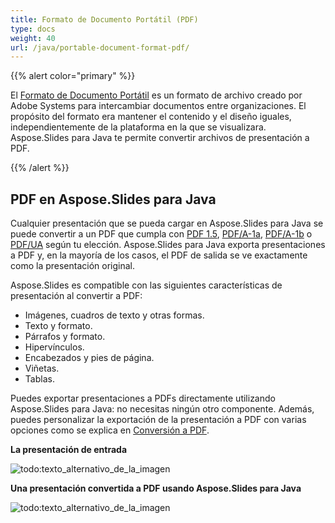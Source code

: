 ```yaml
---
title: Formato de Documento Portátil (PDF)
type: docs
weight: 40
url: /java/portable-document-format-pdf/
---
```


{{% alert color="primary" %}} 

El [Formato de Documento Portátil](https://es.wikipedia.org/wiki/PDF) es un formato de archivo creado por Adobe Systems para intercambiar documentos entre organizaciones. El propósito del formato era mantener el contenido y el diseño iguales, independientemente de la plataforma en la que se visualizara. Aspose.Slides para Java te permite convertir archivos de presentación a PDF.

{{% /alert %}} 

## **PDF en Aspose.Slides para Java**
Cualquier presentación que se pueda cargar en Aspose.Slides para Java se puede convertir a un PDF que cumpla con [PDF 1.5](https://es.wikipedia.org/wiki/PDF/A), [PDF/A-1a](https://es.wikipedia.org/wiki/PDF/A), [PDF/A-1b](https://es.wikipedia.org/wiki/PDF/A) o [PDF/UA](https://es.wikipedia.org/wiki/PDF/UA) según tu elección. Aspose.Slides para Java exporta presentaciones a PDF y, en la mayoría de los casos, el PDF de salida se ve exactamente como la presentación original.

Aspose.Slides es compatible con las siguientes características de presentación al convertir a PDF:

- Imágenes, cuadros de texto y otras formas.
- Texto y formato.
- Párrafos y formato.
- Hipervínculos.
- Encabezados y pies de página.
- Viñetas.
- Tablas.

Puedes exportar presentaciones a PDFs directamente utilizando Aspose.Slides para Java: no necesitas ningún otro componente. Además, puedes personalizar la exportación de la presentación a PDF con varias opciones como se explica en [Conversión a PDF](/slides/java/converting-a-presentation/).

**La presentación de entrada** 

![todo:texto_alternativo_de_la_imagen](portable-document-format-pdf_1.png)


**Una presentación convertida a PDF usando Aspose.Slides para Java** 

![todo:texto_alternativo_de_la_imagen](portable-document-format-pdf_2.png)